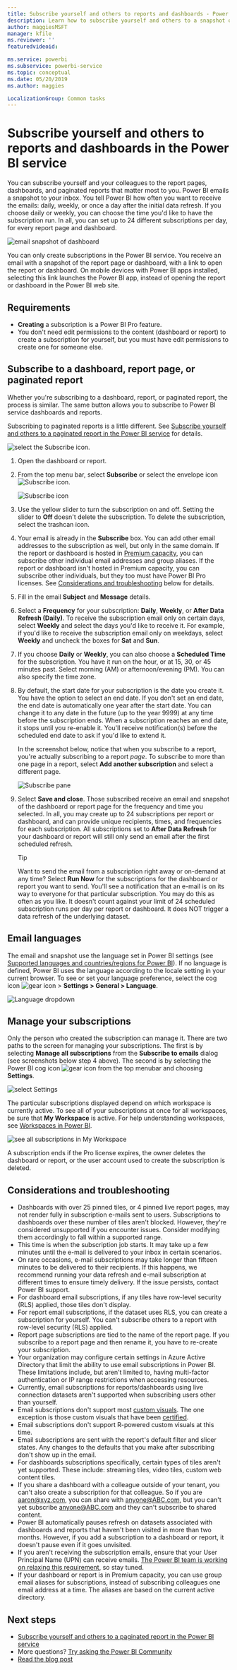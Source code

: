 ```yaml
---
title: Subscribe yourself and others to reports and dashboards - Power BI
description: Learn how to subscribe yourself and others to a snapshot of a Power BI report page, dashboard, or paginated report.
author: maggiesMSFT
manager: kfile
ms.reviewer: ''
featuredvideoid: 

ms.service: powerbi
ms.subservice: powerbi-service
ms.topic: conceptual
ms.date: 05/20/2019
ms.author: maggies

LocalizationGroup: Common tasks
---
```

# Subscribe yourself and others to reports and dashboards in the Power BI service

You can subscribe yourself and your colleagues to the report pages, dashboards, and paginated reports that matter most to you. Power BI emails a snapshot to your inbox. You tell Power BI how often you want to receive the emails: daily, weekly, or once a day after the initial data refresh.  If you choose daily or weekly, you can choose the time you'd like to have the subscription run.  In all, you can set up to 24 different subscriptions per day, for every report page and dashboard.

![email snapshot of dashboard](media/service-report-subscribe/power-bi-dashboard-email-new.jpg) 

You can only create subscriptions in the Power BI service. You receive an email with a snapshot of the report page or dashboard, with a link to open the report or dashboard. On mobile devices with Power BI apps installed, selecting this link launches the Power BI app, instead of opening the report or dashboard in the Power BI web site.

## Requirements

- **Creating** a subscription is a Power BI Pro feature.
- You don't need edit permissions to the content (dashboard or report) to create a subscription for yourself, but you must have edit permissions to create one for someone else. 

## Subscribe to a dashboard, report page, or paginated report

Whether you're subscribing to a dashboard, report, or paginated report, the process is similar. The same button allows you to subscribe to Power BI service dashboards and reports.

Subscribing to paginated reports is a little different. See [Subscribe yourself and others to a paginated report in the Power BI service](paginated-reports-subscriptions.md) for details.
 
![select the Subscribe icon](media/service-report-subscribe/power-bi-subscribe-orientation.png).

1. Open the dashboard or report.
2. From the top menu bar, select **Subscribe** or select the envelope icon ![Subscribe icon](media/service-report-subscribe/power-bi-icon-envelope.png).
   
   ![Subscribe icon](media/service-report-subscribe/power-bi-subscribe-icon.png)

3. Use the yellow slider to turn the subscription on and off.  Setting the slider to **Off** doesn't delete the subscription. To delete the subscription, select the trashcan icon.

4. Your email is already in the **Subscribe** box. You can add other email addresses to the subscription as well, but only in the same domain. If the report or dashboard is hosted in [Premium capacity](service-premium-what-is.md), you can subscribe other individual email addresses and group aliases. If the report or dashboard isn't hosted in Premium capacity, you can subscribe other individuals, but they too must have Power BI Pro licenses. See [Considerations and troubleshooting](#considerations-and-troubleshooting) below for details. 

5. Fill in the email **Subject** and **Message** details. 

5. Select a **Frequency** for your subscription: **Daily**, **Weekly**, or **After Data Refresh (Daily)**.  To receive the subscription email only on certain days, select **Weekly** and select the days you'd like to receive it.  For example, if you'd like to receive the subscription email only on weekdays, select **Weekly** and uncheck the boxes for **Sat** and **Sun**.  

6. If you choose **Daily** or **Weekly**, you can also choose a **Scheduled Time** for the subscription.  You have it run on the hour, or at 15, 30, or 45 minutes past.  Select morning (AM) or afternoon/evening (PM). You can also specify the time zone.

7. By default, the start date for your subscription is the date you create it. You have the option to select an end date. If you don't set an end date, the end date is automatically one year after the start date. You can change it to any date in the future (up to the year 9999) at any time before the subscription ends. When a subscription reaches an end date, it stops until you re-enable it. You'll receive notification(s) before the scheduled end date to ask if you'd like to extend it.    

    In the screenshot below, notice that when you subscribe to a report, you're actually subscribing to a report *page*.  To subscribe to more than one page in a report, select **Add another subscription** and select a different page. 
      
   ![Subscribe pane](media/service-report-subscribe/power-bi-subscribe-pane.png)  

7. Select **Save and close**. Those subscribed receive an email and snapshot of the dashboard or report page for the frequency and time you selected. In all, you may create up to 24 subscriptions per report or dashboard, and can provide unique recipients, times, and frequencies for each subscription.  All subscriptions set to **After Data Refresh** for your dashboard or report will still only send an email after the first scheduled refresh.   
      
   > [!TIP]
   > Want to send the email from a subscription right away or on-demand at any time? Select **Run Now** for the subscriptions for the dashboard or report you want to send. You'll see a notification that an e-mail is on its way to everyone for that particular subscription.  You may do this as often as you like. It doesn't count against your limit of 24 scheduled subscription runs per day per report or dashboard. It does NOT trigger a data refresh of the underlying dataset. 
   > 
   > 
   
## Email languages

The email and snapshot use the language set in Power BI settings (see [Supported languages and countries/regions for Power BI](supported-languages-countries-regions.md)). If no language is defined, Power BI uses the language according to the locale setting in your current browser. To see or set your language preference, select the cog icon ![gear icon](media/service-report-subscribe/power-bi-settings-icon.png) > **Settings > General > Language**. 

![Language dropdown](media/service-report-subscribe/power-bi-language.png)

## Manage your subscriptions
Only the person who created the subscription can manage it.  There are two paths to the screen for managing your subscriptions.  The first is by selecting **Manage all subscriptions** from the **Subscribe to emails** dialog (see screenshots below step 4 above). The second is by selecting the Power BI cog icon ![gear icon](media/service-report-subscribe/power-bi-settings-icon.png) from the top menubar and choosing **Settings**.

![select Settings](media/service-report-subscribe/power-bi-subscribe-settings.png)

The particular subscriptions displayed depend on which workspace is currently active.  To see all of your subscriptions at once for all workspaces, be sure that **My Workspace** is active. For help understanding workspaces, see [Workspaces in Power BI](service-create-workspaces.md).

![see all subscriptions in My Workspace](media/service-report-subscribe/power-bi-subscriptions.png)

A subscription ends if the Pro license expires, the owner deletes the dashboard or report, or the user account used to create the subscription is deleted.

## Considerations and troubleshooting

* Dashboards with over 25 pinned tiles, or 4 pinned live report pages, may not render fully in subscription e-mails sent to users.  Subscriptions to dashboards over these number of tiles aren't blocked. However, they're considered unsupported if you encounter issues. Consider modifying them accordingly to fall within a supported range.
* This time is when the subscription job starts. It may take up a few minutes until the e-mail is delivered to your inbox in certain scenarios.
* On rare occasions, e-mail subscriptions may take longer than fifteen minutes to be delivered to their recipients. If this happens, we recommend running your data refresh and e-mail subscription at different times to ensure timely delivery. If the issue persists, contact Power BI support.
* For dashboard email subscriptions, if any tiles have row-level security (RLS) applied, those tiles don't display.  
* For report email subscriptions, if the dataset uses RLS, you can create a subscription for yourself. You can't subscribe others to a report with row-level security (RLS) applied.
* Report page subscriptions are tied to the name of the report page. If you subscribe to a report page and then rename it, you have to re-create your subscription.
* Your organization may configure certain settings in Azure Active Directory that limit the ability to use email subscriptions in Power BI.  These limitations include, but aren't limited to, having multi-factor authentication or IP range restrictions when accessing resources.
* Currently, email subscriptions for reports/dashboards using live connection datasets aren't supported when subscribing users other than yourself.
* Email subscriptions don't support most [custom visuals](power-bi-custom-visuals.md).  The one exception is those custom visuals that have been [certified](power-bi-custom-visuals-certified.md).  
* Email subscriptions don't support R-powered custom visuals at this time.  
* Email subscriptions are sent with the report's default filter and slicer states. Any changes to the defaults that you make after subscribing don't show up in the email.    
* For dashboards subscriptions specifically, certain types of tiles aren't yet supported.  These include: streaming tiles, video tiles, custom web content tiles.     
* If you share a dashboard with a colleague outside of your tenant, you can't also create a subscription for that colleague. So if you are aaron@xyz.com, you can share with anyone@ABC.com, but you can't yet subscribe anyone@ABC.com and they can't subscribe to shared content.      
* Power BI automatically pauses refresh on datasets associated with dashboards and reports that haven't been visited in more than two months.  However, if you add a subscription to a dashboard or report, it doesn't pause even if it goes unvisited.    
* If you aren't receiving the subscription emails, ensure that your User Principal Name (UPN) can receive emails. [The Power BI team is working on relaxing this requirement](https://community.powerbi.com/t5/Issues/No-Mail-from-Cloud-Service/idc-p/205918#M10163), so stay tuned. 
* If your dashboard or report is in Premium capacity, you can use group email aliases for subscriptions, instead of subscribing colleagues one email address at a time. The aliases are based on the current active directory. 

## Next steps

- [Subscribe yourself and others to a paginated report in the Power BI service](paginated-reports-subscriptions.md)
- More questions? [Try asking the Power BI Community](http://community.powerbi.com/)    
- [Read the blog post](https://powerbi.microsoft.com/blog/introducing-dashboard-email-subscriptions-a-360-degree-view-of-your-business-in-your-inbox-every-day/)
